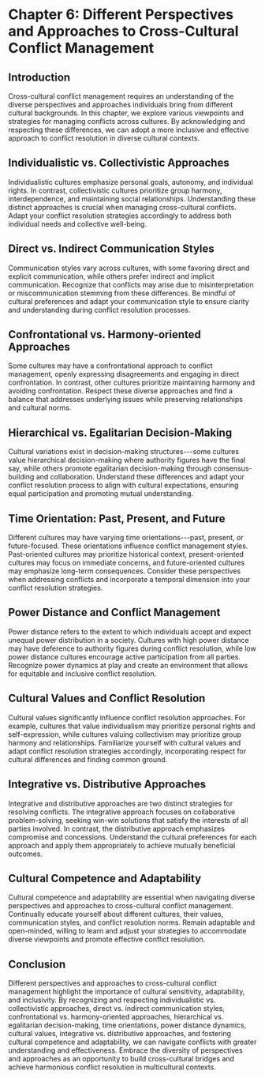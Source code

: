 Chapter 6: Different Perspectives and Approaches to Cross-Cultural Conflict Management
======================================================================================

Introduction
------------

Cross-cultural conflict management requires an understanding of the diverse perspectives and approaches individuals bring from different cultural backgrounds. In this chapter, we explore various viewpoints and strategies for managing conflicts across cultures. By acknowledging and respecting these differences, we can adopt a more inclusive and effective approach to conflict resolution in diverse cultural contexts.

Individualistic vs. Collectivistic Approaches
---------------------------------------------

Individualistic cultures emphasize personal goals, autonomy, and individual rights. In contrast, collectivistic cultures prioritize group harmony, interdependence, and maintaining social relationships. Understanding these distinct approaches is crucial when managing cross-cultural conflicts. Adapt your conflict resolution strategies accordingly to address both individual needs and collective well-being.

Direct vs. Indirect Communication Styles
----------------------------------------

Communication styles vary across cultures, with some favoring direct and explicit communication, while others prefer indirect and implicit communication. Recognize that conflicts may arise due to misinterpretation or miscommunication stemming from these differences. Be mindful of cultural preferences and adapt your communication style to ensure clarity and understanding during conflict resolution processes.

Confrontational vs. Harmony-oriented Approaches
-----------------------------------------------

Some cultures may have a confrontational approach to conflict management, openly expressing disagreements and engaging in direct confrontation. In contrast, other cultures prioritize maintaining harmony and avoiding confrontation. Respect these diverse approaches and find a balance that addresses underlying issues while preserving relationships and cultural norms.

Hierarchical vs. Egalitarian Decision-Making
--------------------------------------------

Cultural variations exist in decision-making structures---some cultures value hierarchical decision-making where authority figures have the final say, while others promote egalitarian decision-making through consensus-building and collaboration. Understand these differences and adapt your conflict resolution process to align with cultural expectations, ensuring equal participation and promoting mutual understanding.

Time Orientation: Past, Present, and Future
-------------------------------------------

Different cultures may have varying time orientations---past, present, or future-focused. These orientations influence conflict management styles. Past-oriented cultures may prioritize historical context, present-oriented cultures may focus on immediate concerns, and future-oriented cultures may emphasize long-term consequences. Consider these perspectives when addressing conflicts and incorporate a temporal dimension into your conflict resolution strategies.

Power Distance and Conflict Management
--------------------------------------

Power distance refers to the extent to which individuals accept and expect unequal power distribution in a society. Cultures with high power distance may have deference to authority figures during conflict resolution, while low power distance cultures encourage active participation from all parties. Recognize power dynamics at play and create an environment that allows for equitable and inclusive conflict resolution.

Cultural Values and Conflict Resolution
---------------------------------------

Cultural values significantly influence conflict resolution approaches. For example, cultures that value individualism may prioritize personal rights and self-expression, while cultures valuing collectivism may prioritize group harmony and relationships. Familiarize yourself with cultural values and adapt conflict resolution strategies accordingly, incorporating respect for cultural differences and finding common ground.

Integrative vs. Distributive Approaches
---------------------------------------

Integrative and distributive approaches are two distinct strategies for resolving conflicts. The integrative approach focuses on collaborative problem-solving, seeking win-win solutions that satisfy the interests of all parties involved. In contrast, the distributive approach emphasizes compromise and concessions. Understand the cultural preferences for each approach and apply them appropriately to achieve mutually beneficial outcomes.

Cultural Competence and Adaptability
------------------------------------

Cultural competence and adaptability are essential when navigating diverse perspectives and approaches to cross-cultural conflict management. Continually educate yourself about different cultures, their values, communication styles, and conflict resolution norms. Remain adaptable and open-minded, willing to learn and adjust your strategies to accommodate diverse viewpoints and promote effective conflict resolution.

Conclusion
----------

Different perspectives and approaches to cross-cultural conflict management highlight the importance of cultural sensitivity, adaptability, and inclusivity. By recognizing and respecting individualistic vs. collectivistic approaches, direct vs. indirect communication styles, confrontational vs. harmony-oriented approaches, hierarchical vs. egalitarian decision-making, time orientations, power distance dynamics, cultural values, integrative vs. distributive approaches, and fostering cultural competence and adaptability, we can navigate conflicts with greater understanding and effectiveness. Embrace the diversity of perspectives and approaches as an opportunity to build cross-cultural bridges and achieve harmonious conflict resolution in multicultural contexts.
